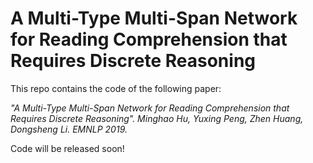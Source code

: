 # A Multi-Type Multi-Span Network for Reading Comprehension that Requires Discrete Reasoning

This repo contains the code of the following paper:

<i> "A Multi-Type Multi-Span Network for Reading Comprehension that Requires Discrete Reasoning". Minghao Hu, Yuxing Peng, Zhen Huang, Dongsheng Li. EMNLP 2019.</i>

Code will be released soon!
